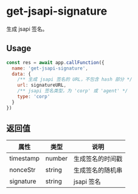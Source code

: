 # get-jsapi-signature

生成 jsapi 签名。

## Usage

```js
const res = await app.callFunction({
  name: 'get-jsapi-signature',
  data: {
    /** 生成 jsapi 签名的 URL，不包含 hash 部分 */
    url: signatureURL,
    /** jsapi 签名类型，为 'corp' 或 'agent' */
    type: 'corp'
  }
})
```

## 返回值

| 属性 | 类型 | 说明 |
| --- | --- | --- |
| timestamp | number | 生成签名的时间戳 |
| nonceStr | string | 生成签名的随机串 |
| signature | string | jsapi 签名 |
